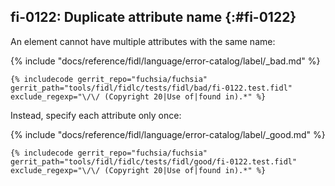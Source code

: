 ## fi-0122: Duplicate attribute name {:#fi-0122}

An element cannot have multiple attributes with the same name:

{% include "docs/reference/fidl/language/error-catalog/label/_bad.md" %}

```fidl
{% includecode gerrit_repo="fuchsia/fuchsia" gerrit_path="tools/fidl/fidlc/tests/fidl/bad/fi-0122.test.fidl" exclude_regexp="\/\/ (Copyright 20|Use of|found in).*" %}
```

Instead, specify each attribute only once:

{% include "docs/reference/fidl/language/error-catalog/label/_good.md" %}

```fidl
{% includecode gerrit_repo="fuchsia/fuchsia" gerrit_path="tools/fidl/fidlc/tests/fidl/good/fi-0122.test.fidl" exclude_regexp="\/\/ (Copyright 20|Use of|found in).*" %}
```
